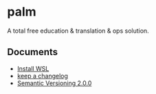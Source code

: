 # palm

A total free education &amp; translation &amp; ops solution.

## Documents

- [Install WSL](https://docs.microsoft.com/en-us/windows/wsl/install)
- [keep a changelog](https://keepachangelog.com/en/1.0.0/)
- [Semantic Versioning 2.0.0](https://semver.org/)
